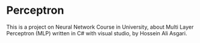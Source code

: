 # Perceptron
This is a project on Neural Network Course in University, about Multi Layer Perceptron (MLP)
written in C# with visual studio, by Hossein Ali Asgari.
